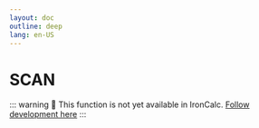 ```yaml
---
layout: doc
outline: deep
lang: en-US
---
```


# SCAN

::: warning
🚧 This function is not yet available in IronCalc.
[Follow development here](https://github.com/ironcalc/IronCalc/labels/Functions)
:::